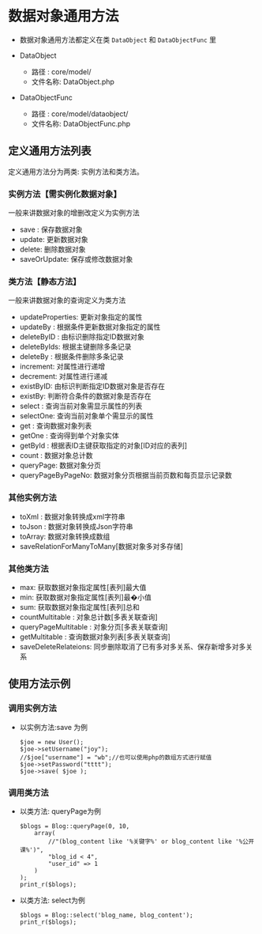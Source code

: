 # 数据对象通用方法

- 数据对象通用方法都定义在类 `DataObject` 和 `DataObjectFunc` 里

- DataObject
  - 路径   : core/model/
  - 文件名称: DataObject.php

- DataObjectFunc
  - 路径   : core/model/dataobject/
  - 文件名称: DataObjectFunc.php

## 定义通用方法列表

定义通用方法分为两类: 实例方法和类方法。

### 实例方法【需实例化数据对象】

一般来讲数据对象的增删改定义为实例方法

* save  : 保存数据对象
* update: 更新数据对象
* delete: 删除数据对象
* saveOrUpdate: 保存或修改数据对象

### 类方法【静态方法】

一般来讲数据对象的查询定义为类方法
* updateProperties: 更新对象指定的属性
* updateBy   : 根据条件更新数据对象指定的属性
* deleteByID : 由标识删除指定ID数据对象
* deleteByIds: 根据主键删除多条记录
* deleteBy : 根据条件删除多条记录
* increment: 对属性进行递增
* decrement: 对属性进行递减
* existByID: 由标识判断指定ID数据对象是否存在
* existBy: 判断符合条件的数据对象是否存在
* select : 查询当前对象需显示属性的列表
* selectOne: 查询当前对象单个需显示的属性
* get      : 查询数据对象列表
* getOne   : 查询得到单个对象实体
* getById  : 根据表ID主键获取指定的对象[ID对应的表列]
* count    : 数据对象总计数
* queryPage: 数据对象分页
* queryPageByPageNo: 数据对象分页根据当前页数和每页显示记录数

### 其他实例方法

* toXml  : 数据对象转换成xml字符串
* toJson : 数据对象转换成Json字符串
* toArray: 数据对象转换成数组
* saveRelationForManyToMany[数据对象多对多存储]

### 其他类方法

* max: 获取数据对象指定属性[表列]最大值
* min: 获取数据对象指定属性[表列]最�小值
* sum: 获取数据对象指定属性[表列]总和
* countMultitable     : 对象总计数[多表关联查询]
* queryPageMultitable : 对象分页[多表关联查询]
* getMultitable       : 查询数据对象列表[多表关联查询]
* saveDeleteRelateions: 同步删除取消了已有多对多关系、保存新增多对多关系

## 使用方法示例

### 调用实例方法

- 以实例方法:save 为例

    ```
    $joe = new User();
    $joe->setUsername("joy");
    //$joe["username"] = "wb";//也可以使用php的数组方式进行赋值
    $joe->setPassword("tttt");
    $joe->save( $joe );
    ```

### 调用类方法

- 以类方法: queryPage为例

    ```
    $blogs = Blog::queryPage(0, 10,
        array(
            //"(blog_content like '%关键字%' or blog_content like '%公开课%')",
            "blog_id < 4",
            "user_id" => 1
        )
    );
    print_r($blogs);
    ```

- 以类方法: select为例

    ```
    $blogs = Blog::select('blog_name, blog_content');
    print_r($blogs);
    ```
